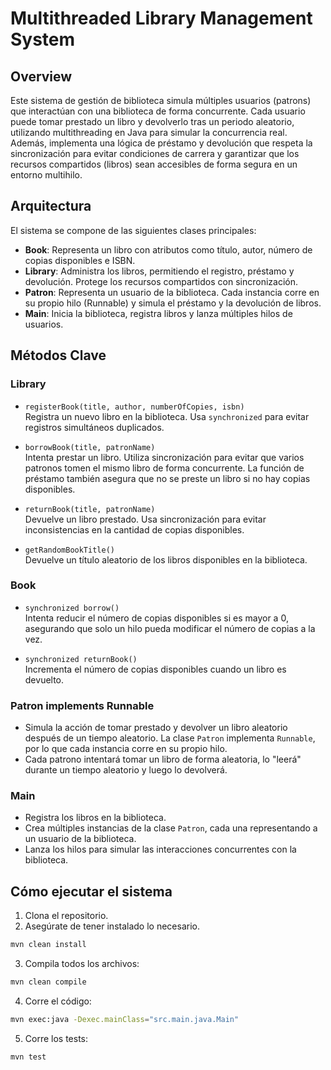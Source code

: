 # Multithreaded Library Management System

## Overview

Este sistema de gestión de biblioteca simula múltiples usuarios (patrons) que interactúan con una biblioteca de forma concurrente. Cada usuario puede tomar prestado un libro y devolverlo tras un periodo aleatorio, utilizando multithreading en Java para simular la concurrencia real. Además, implementa una lógica de préstamo y devolución que respeta la sincronización para evitar condiciones de carrera y garantizar que los recursos compartidos (libros) sean accesibles de forma segura en un entorno multihilo.

## Arquitectura

El sistema se compone de las siguientes clases principales:

- **Book**: Representa un libro con atributos como título, autor, número de copias disponibles e ISBN.
- **Library**: Administra los libros, permitiendo el registro, préstamo y devolución. Protege los recursos compartidos con sincronización.
- **Patron**: Representa un usuario de la biblioteca. Cada instancia corre en su propio hilo (Runnable) y simula el préstamo y la devolución de libros.
- **Main**: Inicia la biblioteca, registra libros y lanza múltiples hilos de usuarios.

## Métodos Clave

### Library
- `registerBook(title, author, numberOfCopies, isbn)`  
  Registra un nuevo libro en la biblioteca. Usa `synchronized` para evitar registros simultáneos duplicados.
  
- `borrowBook(title, patronName)`  
  Intenta prestar un libro. Utiliza sincronización para evitar que varios patronos tomen el mismo libro de forma concurrente. La función de préstamo también asegura que no se preste un libro si no hay copias disponibles.

- `returnBook(title, patronName)`  
  Devuelve un libro prestado. Usa sincronización para evitar inconsistencias en la cantidad de copias disponibles.

- `getRandomBookTitle()`  
  Devuelve un título aleatorio de los libros disponibles en la biblioteca.

### Book
- `synchronized borrow()`  
  Intenta reducir el número de copias disponibles si es mayor a 0, asegurando que solo un hilo pueda modificar el número de copias a la vez.

- `synchronized returnBook()`  
  Incrementa el número de copias disponibles cuando un libro es devuelto.

### Patron implements Runnable
- Simula la acción de tomar prestado y devolver un libro aleatorio después de un tiempo aleatorio. La clase `Patron` implementa `Runnable`, por lo que cada instancia corre en su propio hilo.
- Cada patrono intentará tomar un libro de forma aleatoria, lo "leerá" durante un tiempo aleatorio y luego lo devolverá.
  
### Main
- Registra los libros en la biblioteca.
- Crea múltiples instancias de la clase `Patron`, cada una representando a un usuario de la biblioteca.
- Lanza los hilos para simular las interacciones concurrentes con la biblioteca.

## Cómo ejecutar el sistema
1. Clona el repositorio.
2. Asegúrate de tener instalado lo necesario.
```bash
mvn clean install
```
3. Compila todos los archivos:
```bash
mvn clean compile
```
4. Corre el código:
```bash
mvn exec:java -Dexec.mainClass="src.main.java.Main"
```
5. Corre los tests:
```bash
mvn test
```